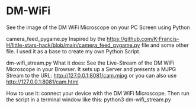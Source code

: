 # DM-WiFi
See the image of the DM WiFi Microscope on your PC Screen using Python

camera_feed_pygame.py
Inspired by the https://github.com/K-Francis-H/little-stars-hack/blob/main/camera_feed_pygame.py file and some other file. I used it as a base to create my own Python Script.

dm-wifi_stream.py
What it does: See the Live-Stream of the DM WiFi Microscope in your Browser. It sets up a Server and presents a MJPG Stream to the URL: http://127.0.0.1:8081/cam.mjpg or you can also use http://127.0.0.1:8081/cam.html

How to use it: connect your device with the DM WiFi Microscope. Then run the script in a terminal window like this: python3 dm-wifi_stream.py
